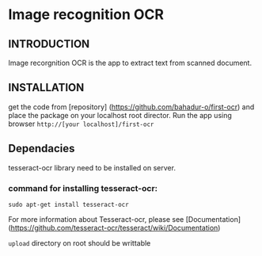 
# Image recognition OCR

## INTRODUCTION

Image recorgnition OCR is the app to extract text from scanned document.

## INSTALLATION

get the code from [repository] (https://github.com/bahadur-o/first-ocr) and place the package on your localhost root director.
Run the app using browser ``http://[your localhost]/first-ocr``
## Dependacies


tesseract-ocr library need to be installed on server.

### command for installing tesseract-ocr:
```
sudo apt-get install tesseract-ocr
```
For more information about Tesseract-ocr, please see [Documentation] (https://github.com/tesseract-ocr/tesseract/wiki/Documentation)

`upload` directory on root should be writtable